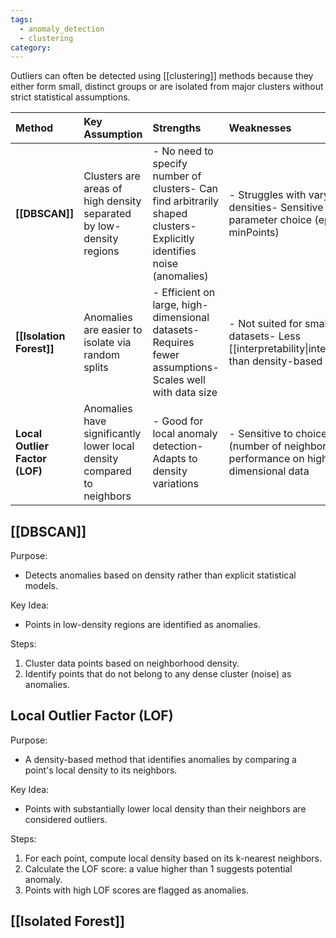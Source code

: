 ```yaml
---
tags:
  - anomaly_detection
  - clustering
category:
---
```

Outliers can often be detected using [[clustering]] methods because they either form small, distinct groups or are isolated from major clusters without strict statistical assumptions.

| Method                         | Key Assumption                                                         | Strengths                                                                                                              | Weaknesses                                                                                           | Typical Use Case                                            |
| :----------------------------- | :--------------------------------------------------------------------- | :--------------------------------------------------------------------------------------------------------------------- | :--------------------------------------------------------------------------------------------------- | :---------------------------------------------------------- |
| **[[DBSCAN]]**                 | Clusters are areas of high density separated by low-density regions    | - No need to specify number of clusters- Can find arbitrarily shaped clusters- Explicitly identifies noise (anomalies) | - Struggles with varying densities- Sensitive to parameter choice (epsilon, minPoints)               | Spatial data clustering and density-based anomaly detection |
| **[[Isolation Forest]]**       | Anomalies are easier to isolate via random splits                      | - Efficient on large, high-dimensional datasets- Requires fewer assumptions- Scales well with data size                | - Not suited for small datasets- Less [[interpretability\|interpretable]] than density-based methods | High-dimensional tabular data anomaly detection             |
| **Local Outlier Factor (LOF)** | Anomalies have significantly lower local density compared to neighbors | - Good for local anomaly detection- Adapts to density variations                                                       | - Sensitive to choice of k (number of neighbors)- Poor performance on high-dimensional data          | Detecting subtle anomalies in medium-sized tabular datasets |

## [[DBSCAN]]

Purpose:  
  - Detects anomalies based on density rather than explicit statistical models.

Key Idea:  
  - Points in low-density regions are identified as anomalies.

Steps:
  1. Cluster data points based on neighborhood density.
  2. Identify points that do not belong to any dense cluster (noise) as anomalies.

## Local Outlier Factor (LOF)

Purpose:  
  - A density-based method that identifies anomalies by comparing a point's local density to its neighbors.

Key Idea:  
  - Points with substantially lower local density than their neighbors are considered outliers.

Steps:
  1. For each point, compute local density based on its k-nearest neighbors.
  2. Calculate the LOF score: a value higher than 1 suggests potential anomaly.
  3. Points with high LOF scores are flagged as anomalies.

## [[Isolated Forest]]



